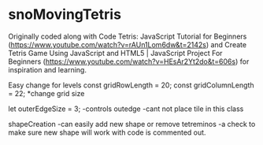 # snoMovingTetris
Originally coded along with Code Tetris: JavaScript Tutorial for Beginners (https://www.youtube.com/watch?v=rAUn1Lom6dw&t=2142s) and Create Tetris Game Using JavaScript and HTML5 | JavaScript Project For Beginners (https://www.youtube.com/watch?v=HEsAr2Yt2do&t=606s) for inspiration and learning. 

Easy change for levels
 const gridRowLength = 20;
 const gridColumnLength = 22;
 *change grid size

  let outerEdgeSize = 3;
  -controls outedge
  -cant not place tile in this class

  shapeCreation
  -can easily add new shape or remove tetreminos 
  -a check to make sure new shape will work with code is commented out. 